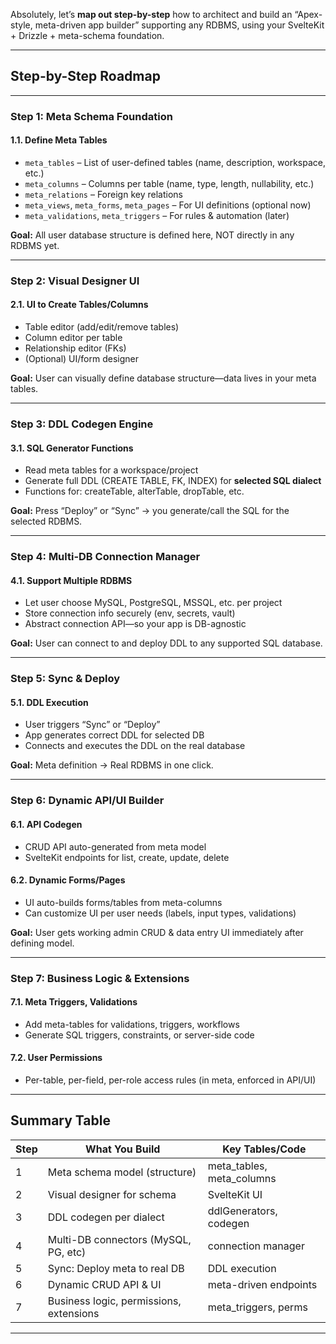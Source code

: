 Absolutely, let’s **map out step-by-step** how to architect and build an “Apex-style, meta-driven app builder” supporting any RDBMS, using your SvelteKit + Drizzle + meta-schema foundation.

---

## **Step-by-Step Roadmap**

---

### **Step 1: Meta Schema Foundation**

#### 1.1. **Define Meta Tables**

* `meta_tables` – List of user-defined tables (name, description, workspace, etc.)
* `meta_columns` – Columns per table (name, type, length, nullability, etc.)
* `meta_relations` – Foreign key relations
* `meta_views`, `meta_forms`, `meta_pages` – For UI definitions (optional now)
* `meta_validations`, `meta_triggers` – For rules & automation (later)

**Goal:**
All user database structure is defined here, NOT directly in any RDBMS yet.

---

### **Step 2: Visual Designer UI**

#### 2.1. **UI to Create Tables/Columns**

* Table editor (add/edit/remove tables)
* Column editor per table
* Relationship editor (FKs)
* (Optional) UI/form designer

**Goal:**
User can visually define database structure—data lives in your meta tables.

---

### **Step 3: DDL Codegen Engine**

#### 3.1. **SQL Generator Functions**

* Read meta tables for a workspace/project
* Generate full DDL (CREATE TABLE, FK, INDEX) for **selected SQL dialect**
* Functions for: createTable, alterTable, dropTable, etc.

**Goal:**
Press “Deploy” or “Sync” → you generate/call the SQL for the selected RDBMS.

---

### **Step 4: Multi-DB Connection Manager**

#### 4.1. **Support Multiple RDBMS**

* Let user choose MySQL, PostgreSQL, MSSQL, etc. per project
* Store connection info securely (env, secrets, vault)
* Abstract connection API—so your app is DB-agnostic

**Goal:**
User can connect to and deploy DDL to any supported SQL database.

---

### **Step 5: Sync & Deploy**

#### 5.1. **DDL Execution**

* User triggers “Sync” or “Deploy”
* App generates correct DDL for selected DB
* Connects and executes the DDL on the real database

**Goal:**
Meta definition → Real RDBMS in one click.

---

### **Step 6: Dynamic API/UI Builder**

#### 6.1. **API Codegen**

* CRUD API auto-generated from meta model
* SvelteKit endpoints for list, create, update, delete

#### 6.2. **Dynamic Forms/Pages**

* UI auto-builds forms/tables from meta-columns
* Can customize UI per user needs (labels, input types, validations)

**Goal:**
User gets working admin CRUD & data entry UI immediately after defining model.

---

### **Step 7: Business Logic & Extensions**

#### 7.1. **Meta Triggers, Validations**

* Add meta-tables for validations, triggers, workflows
* Generate SQL triggers, constraints, or server-side code

#### 7.2. **User Permissions**

* Per-table, per-field, per-role access rules (in meta, enforced in API/UI)

---

## **Summary Table**

| Step | What You Build                          | Key Tables/Code             |
| ---- | --------------------------------------- | --------------------------- |
| 1    | Meta schema model (structure)           | meta\_tables, meta\_columns |
| 2    | Visual designer for schema              | SvelteKit UI                |
| 3    | DDL codegen per dialect                 | ddlGenerators, codegen      |
| 4    | Multi-DB connectors (MySQL, PG, etc)    | connection manager          |
| 5    | Sync: Deploy meta to real DB            | DDL execution               |
| 6    | Dynamic CRUD API & UI                   | meta-driven endpoints       |
| 7    | Business logic, permissions, extensions | meta\_triggers, perms       |

---
